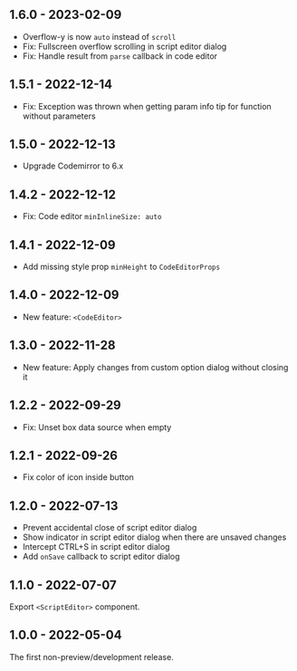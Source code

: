 ## 1.6.0 - 2023-02-09

- Overflow-y is now `auto` instead of `scroll`
- Fix: Fullscreen overflow scrolling in script editor dialog
- Fix: Handle result from `parse` callback in code editor

## 1.5.1 - 2022-12-14

- Fix: Exception was thrown when getting param info tip for function without parameters

## 1.5.0 - 2022-12-13

- Upgrade Codemirror to 6.x

## 1.4.2 - 2022-12-12

- Fix: Code editor `minInlineSize: auto`

## 1.4.1 - 2022-12-09

- Add missing style prop `minHeight` to `CodeEditorProps`

## 1.4.0 - 2022-12-09

- New feature: `<CodeEditor>`

## 1.3.0 - 2022-11-28

- New feature: Apply changes from custom option dialog without closing it

## 1.2.2 - 2022-09-29

- Fix: Unset box data source when empty

## 1.2.1 - 2022-09-26

- Fix color of icon inside button

## 1.2.0 - 2022-07-13

- Prevent accidental close of script editor dialog
- Show indicator in script editor dialog when there are unsaved changes
- Intercept CTRL+S in script editor dialog
- Add `onSave` callback to script editor dialog

## 1.1.0 - 2022-07-07

Export `<ScriptEditor>` component.

## 1.0.0 - 2022-05-04

The first non-preview/development release.
